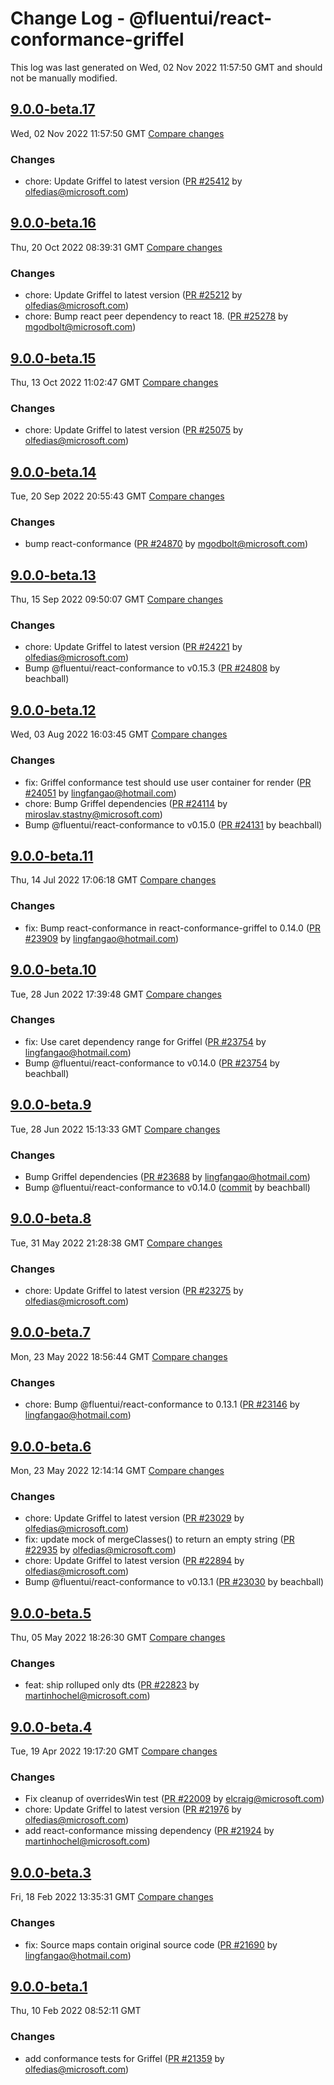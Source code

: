 # Change Log - @fluentui/react-conformance-griffel

This log was last generated on Wed, 02 Nov 2022 11:57:50 GMT and should not be manually modified.

<!-- Start content -->

## [9.0.0-beta.17](https://github.com/microsoft/fluentui/tree/@fluentui/react-conformance-griffel_v9.0.0-beta.17)

Wed, 02 Nov 2022 11:57:50 GMT 
[Compare changes](https://github.com/microsoft/fluentui/compare/@fluentui/react-conformance-griffel_v9.0.0-beta.16..@fluentui/react-conformance-griffel_v9.0.0-beta.17)

### Changes

- chore: Update Griffel to latest version ([PR #25412](https://github.com/microsoft/fluentui/pull/25412) by olfedias@microsoft.com)

## [9.0.0-beta.16](https://github.com/microsoft/fluentui/tree/@fluentui/react-conformance-griffel_v9.0.0-beta.16)

Thu, 20 Oct 2022 08:39:31 GMT 
[Compare changes](https://github.com/microsoft/fluentui/compare/@fluentui/react-conformance-griffel_v9.0.0-beta.15..@fluentui/react-conformance-griffel_v9.0.0-beta.16)

### Changes

- chore: Update Griffel to latest version ([PR #25212](https://github.com/microsoft/fluentui/pull/25212) by olfedias@microsoft.com)
- chore: Bump react peer dependency to react 18. ([PR #25278](https://github.com/microsoft/fluentui/pull/25278) by mgodbolt@microsoft.com)

## [9.0.0-beta.15](https://github.com/microsoft/fluentui/tree/@fluentui/react-conformance-griffel_v9.0.0-beta.15)

Thu, 13 Oct 2022 11:02:47 GMT 
[Compare changes](https://github.com/microsoft/fluentui/compare/@fluentui/react-conformance-griffel_v9.0.0-beta.14..@fluentui/react-conformance-griffel_v9.0.0-beta.15)

### Changes

- chore: Update Griffel to latest version ([PR #25075](https://github.com/microsoft/fluentui/pull/25075) by olfedias@microsoft.com)

## [9.0.0-beta.14](https://github.com/microsoft/fluentui/tree/@fluentui/react-conformance-griffel_v9.0.0-beta.14)

Tue, 20 Sep 2022 20:55:43 GMT 
[Compare changes](https://github.com/microsoft/fluentui/compare/@fluentui/react-conformance-griffel_v9.0.0-beta.13..@fluentui/react-conformance-griffel_v9.0.0-beta.14)

### Changes

- bump react-conformance ([PR #24870](https://github.com/microsoft/fluentui/pull/24870) by mgodbolt@microsoft.com)

## [9.0.0-beta.13](https://github.com/microsoft/fluentui/tree/@fluentui/react-conformance-griffel_v9.0.0-beta.13)

Thu, 15 Sep 2022 09:50:07 GMT 
[Compare changes](https://github.com/microsoft/fluentui/compare/@fluentui/react-conformance-griffel_v9.0.0-beta.12..@fluentui/react-conformance-griffel_v9.0.0-beta.13)

### Changes

- chore: Update Griffel to latest version ([PR #24221](https://github.com/microsoft/fluentui/pull/24221) by olfedias@microsoft.com)
- Bump @fluentui/react-conformance to v0.15.3 ([PR #24808](https://github.com/microsoft/fluentui/pull/24808) by beachball)

## [9.0.0-beta.12](https://github.com/microsoft/fluentui/tree/@fluentui/react-conformance-griffel_v9.0.0-beta.12)

Wed, 03 Aug 2022 16:03:45 GMT 
[Compare changes](https://github.com/microsoft/fluentui/compare/@fluentui/react-conformance-griffel_v9.0.0-beta.11..@fluentui/react-conformance-griffel_v9.0.0-beta.12)

### Changes

- fix: Griffel conformance test should use user container for render ([PR #24051](https://github.com/microsoft/fluentui/pull/24051) by lingfangao@hotmail.com)
- chore: Bump Griffel dependencies ([PR #24114](https://github.com/microsoft/fluentui/pull/24114) by miroslav.stastny@microsoft.com)
- Bump @fluentui/react-conformance to v0.15.0 ([PR #24131](https://github.com/microsoft/fluentui/pull/24131) by beachball)

## [9.0.0-beta.11](https://github.com/microsoft/fluentui/tree/@fluentui/react-conformance-griffel_v9.0.0-beta.11)

Thu, 14 Jul 2022 17:06:18 GMT 
[Compare changes](https://github.com/microsoft/fluentui/compare/@fluentui/react-conformance-griffel_v9.0.0-beta.10..@fluentui/react-conformance-griffel_v9.0.0-beta.11)

### Changes

- fix: Bump react-conformance in react-conformance-griffel to 0.14.0 ([PR #23909](https://github.com/microsoft/fluentui/pull/23909) by lingfangao@hotmail.com)

## [9.0.0-beta.10](https://github.com/microsoft/fluentui/tree/@fluentui/react-conformance-griffel_v9.0.0-beta.10)

Tue, 28 Jun 2022 17:39:48 GMT 
[Compare changes](https://github.com/microsoft/fluentui/compare/@fluentui/react-conformance-griffel_v9.0.0-beta.9..@fluentui/react-conformance-griffel_v9.0.0-beta.10)

### Changes

- fix: Use caret dependency range for Griffel ([PR #23754](https://github.com/microsoft/fluentui/pull/23754) by lingfangao@hotmail.com)
- Bump @fluentui/react-conformance to v0.14.0 ([PR #23754](https://github.com/microsoft/fluentui/pull/23754) by beachball)

## [9.0.0-beta.9](https://github.com/microsoft/fluentui/tree/@fluentui/react-conformance-griffel_v9.0.0-beta.9)

Tue, 28 Jun 2022 15:13:33 GMT 
[Compare changes](https://github.com/microsoft/fluentui/compare/@fluentui/react-conformance-griffel_v9.0.0-beta.8..@fluentui/react-conformance-griffel_v9.0.0-beta.9)

### Changes

- Bump Griffel dependencies ([PR #23688](https://github.com/microsoft/fluentui/pull/23688) by lingfangao@hotmail.com)
- Bump @fluentui/react-conformance to v0.14.0 ([commit](https://github.com/microsoft/fluentui/commit/ba6c5d651559b91c815429c9a9357c4d5a390f3e) by beachball)

## [9.0.0-beta.8](https://github.com/microsoft/fluentui/tree/@fluentui/react-conformance-griffel_v9.0.0-beta.8)

Tue, 31 May 2022 21:28:38 GMT 
[Compare changes](https://github.com/microsoft/fluentui/compare/@fluentui/react-conformance-griffel_v9.0.0-beta.7..@fluentui/react-conformance-griffel_v9.0.0-beta.8)

### Changes

- chore: Update Griffel to latest version ([PR #23275](https://github.com/microsoft/fluentui/pull/23275) by olfedias@microsoft.com)

## [9.0.0-beta.7](https://github.com/microsoft/fluentui/tree/@fluentui/react-conformance-griffel_v9.0.0-beta.7)

Mon, 23 May 2022 18:56:44 GMT 
[Compare changes](https://github.com/microsoft/fluentui/compare/@fluentui/react-conformance-griffel_v9.0.0-beta.6..@fluentui/react-conformance-griffel_v9.0.0-beta.7)

### Changes

- chore: Bump @fluentui/react-conformance to 0.13.1 ([PR #23146](https://github.com/microsoft/fluentui/pull/23146) by lingfangao@hotmail.com)

## [9.0.0-beta.6](https://github.com/microsoft/fluentui/tree/@fluentui/react-conformance-griffel_v9.0.0-beta.6)

Mon, 23 May 2022 12:14:14 GMT 
[Compare changes](https://github.com/microsoft/fluentui/compare/@fluentui/react-conformance-griffel_v9.0.0-beta.5..@fluentui/react-conformance-griffel_v9.0.0-beta.6)

### Changes

- chore: Update Griffel to latest version ([PR #23029](https://github.com/microsoft/fluentui/pull/23029) by olfedias@microsoft.com)
- fix: update mock of mergeClasses() to return an empty string ([PR #22935](https://github.com/microsoft/fluentui/pull/22935) by olfedias@microsoft.com)
- chore: Update Griffel to latest version ([PR #22894](https://github.com/microsoft/fluentui/pull/22894) by olfedias@microsoft.com)
- Bump @fluentui/react-conformance to v0.13.1 ([PR #23030](https://github.com/microsoft/fluentui/pull/23030) by beachball)

## [9.0.0-beta.5](https://github.com/microsoft/fluentui/tree/@fluentui/react-conformance-griffel_v9.0.0-beta.5)

Thu, 05 May 2022 18:26:30 GMT 
[Compare changes](https://github.com/microsoft/fluentui/compare/@fluentui/react-conformance-griffel_v9.0.0-beta.4..@fluentui/react-conformance-griffel_v9.0.0-beta.5)

### Changes

- feat: ship rolluped only dts ([PR #22823](https://github.com/microsoft/fluentui/pull/22823) by martinhochel@microsoft.com)

## [9.0.0-beta.4](https://github.com/microsoft/fluentui/tree/@fluentui/react-conformance-griffel_v9.0.0-beta.4)

Tue, 19 Apr 2022 19:17:20 GMT
[Compare changes](https://github.com/microsoft/fluentui/compare/@fluentui/react-conformance-griffel_v9.0.0-beta.3..@fluentui/react-conformance-griffel_v9.0.0-beta.4)

### Changes

- Fix cleanup of overridesWin test ([PR #22009](https://github.com/microsoft/fluentui/pull/22009) by elcraig@microsoft.com)
- chore: Update Griffel to latest version ([PR #21976](https://github.com/microsoft/fluentui/pull/21976) by olfedias@microsoft.com)
- add react-conformance missing dependency ([PR #21924](https://github.com/microsoft/fluentui/pull/21924) by martinhochel@microsoft.com)

## [9.0.0-beta.3](https://github.com/microsoft/fluentui/tree/@fluentui/react-conformance-griffel_v9.0.0-beta.3)

Fri, 18 Feb 2022 13:35:31 GMT
[Compare changes](https://github.com/microsoft/fluentui/compare/@fluentui/react-conformance-griffel_v9.0.0-beta.1..@fluentui/react-conformance-griffel_v9.0.0-beta.3)

### Changes

- fix: Source maps contain original source code ([PR #21690](https://github.com/microsoft/fluentui/pull/21690) by lingfangao@hotmail.com)

## [9.0.0-beta.1](https://github.com/microsoft/fluentui/tree/@fluentui/react-conformance-griffel_v9.0.0-beta.1)

Thu, 10 Feb 2022 08:52:11 GMT

### Changes

- add conformance tests for Griffel ([PR #21359](https://github.com/microsoft/fluentui/pull/21359) by olfedias@microsoft.com)
